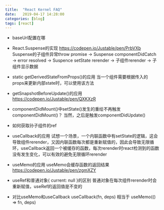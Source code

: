```yaml
---
title:  "React Kernel FAQ"
date:   2019-04-17 14:28:00
categories: [blog]
tags: [react]
---
```

- baseUrl配置在哪

- React.Suspense的实现
https://codepen.io/Justable/pen/PrbVXb
Suspense的子组件异常throw promise -> Suspense componentDidCatch -> error resolved -> Suspence setState rerender -> 子组件rerender -> 子组件显示数据

- static getDerivedStateFromProps()的应用
当一个组件需要根据传入的props来更新内部state时，可以使用该方法

- getSnapshotBeforeUpdate()的应用
https://codepen.io/Justable/pen/QXKXzR

- componentDidMount()中setState()发生的重绘不再触发componentDidMount()？
当然，之后是触发componentDidUpdate()

- 如何获取孙子组件的ref

- useCallback的应用
试想一个场景，一个内联函数中有setState的逻辑，这会导致组件rerender，又因内联函数每次都是重新赋值的，因此会导致无限循环，useCallback返回一个被缓存的函数，每次rerender时react检测到的函数没有发生变化，可以有效的避免无限循环rerender

- useMemo的应用
useMemo会缓存函数的返回结果
https://codepen.io/Justable/pen/zgmXZY

- useRef和普通对象{ current: null }的区别
普通对象在每次组件rerender时会重新赋值，useRef的返回值是不变的

- 对比useMemo和useCallback
useCallback(fn, deps) 相当于 useMemo(() => fn, deps)
